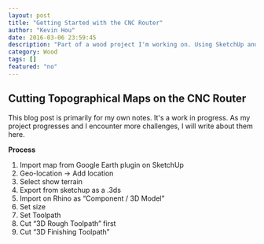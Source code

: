 ```yaml
---
layout: post
title: "Getting Started with the CNC Router"
author: "Kevin Hou"
date: 2016-03-06 23:59:45
description: "Part of a wood project I'm working on. Using SketchUp and Aspire to prepare the CNC cutpath."
category: Wood
tags: []
featured: "no"
---
```

<h2>Cutting Topographical Maps on the CNC Router</h2>
<p>This blog post is primarily for my own notes. It's a work in progress. As my project progresses and I encounter more challenges, I will write about them here.</p>

<b>Process</b>
<ol>
  <li>Import map from Google Earth plugin on SketchUp</li>
  <li>Geo-location → Add location</li>
  <li>Select show terrain</li>
  <li>Export from sketchup as a .3ds</li>
  <li>Import on Rhino as “Component / 3D Model”</li>
  <li>Set size</li>
  <li>Set Toolpath</li>
  <li>Cut “3D Rough Toolpath” first</li>
  <li>Cut “3D Finishing Toolpath”</li>
</ol>

